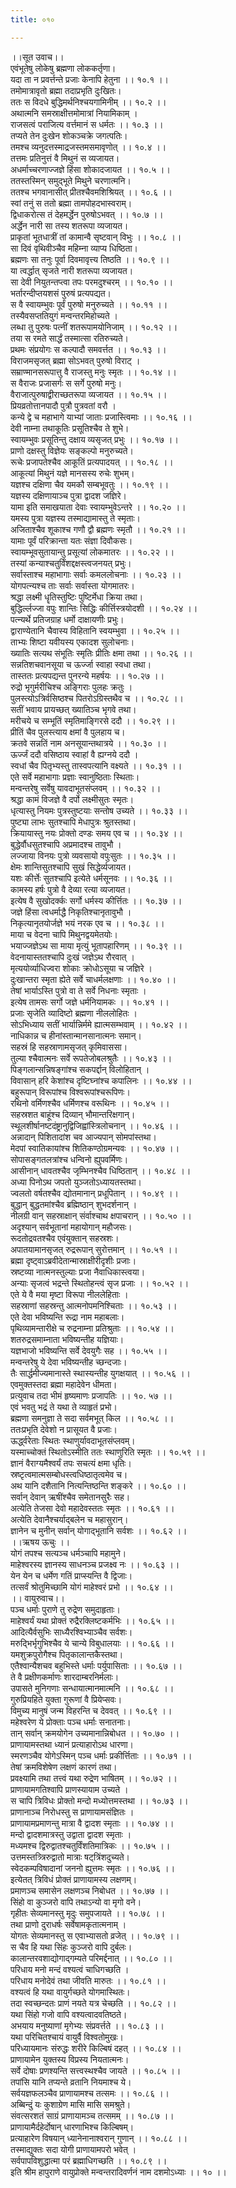 ```yaml
---
title: ०१०

---
```

।।सूत उवाच।।  
एवंभूतेषु लोकेषु ब्रह्मणा लोककर्तृणा।  
यदा ता न प्रवर्त्तन्ते प्रजाः केनापि हेतुना ।। १०.१ ।।  
तमोमात्रावृतो ब्रह्मा तदाप्रभृति दुःखितः।  
ततः स विदधे बुद्धिमर्थनिश्चयगामिनीम् ।। १०.२ ।।  
अथात्मनि समस्राक्षीत्तमोमात्रां नियामिकाम् ।  
राजसत्वं पराजित्य वर्त्तमानं स धर्मतः ।। १०.३ ।।  
तप्यते तेन दुःखेन शोकञ्चक्रे जगत्पतिः।  
तमश्च व्यनुदत्तस्माद्रजस्तमसमावृणोत् ।। १०.४ ।।  
तत्तमः प्रतिनुत्तं वै मिथुनं स व्यजायत।  
अधर्माच्चरणाज्जज्ञे हिंसा शोकादजायत ।। १०.५ ।।  
ततस्तस्मिन् समुद्भूते मिथुने चरणात्मनि।  
ततश्च भगवानासीत् प्रीतश्चैवमशिश्रियत् ।। १०.६ ।।  
स्वां तनुं स ततो ब्रह्मा तामपोहदभास्वराम्।  
द्विधाकरोत्स तं देहमर्द्धेन पुरुषोऽभवत् ।। १०.७ ।।  
अर्द्धेन नारी सा तस्य शतरूपा व्यजायत।  
प्राकृतां भूतधात्रीं तां कामान्वै सृष्टवान् विभुः ।। १०.८ ।।  
सा दिवं वृथिवीञ्चैव महिम्ना व्याप्य धिष्ठिता।  
ब्रह्मणः सा तनुः पूर्वा दिवमावृत्त्य तिष्ठति ।। १०.९ ।।  
या त्वर्द्धात् सृजते नारी शतरूपा व्यजायत।  
सा देवी नियुतन्तप्त्वा तपः परमदुश्चरम् ।। १०.१० ।।  
भर्तारन्दीप्तयशसं पुरुषं प्रत्यपद्यत।  
स वै स्वायम्भुवः पूर्वं पुरुषो मनुरुच्यते ।। १०.११ ।।  
तस्यैवसप्ततियुगं मन्वन्तरमिहोच्यते ।  
लब्धा तु पुरुषः पत्नीं शतरूपामयोनिजाम् ।। १०.१२ ।।  
तया स रमते सार्द्धं तस्मात्सा रतिरुच्यते।  
प्रथमः संप्रयोगः स कल्पादौ समवर्त्तत ।। १०.१३ ।।  
विराजमसृजत् ब्रह्मा सोऽभवत् पुरुषो विराट् ।  
सम्राण्मानसरूपात्तु वै राजस्तु मनुः स्मृतः ।। १०.१४ ।।  
स वैराजः प्रजासर्गः स सर्गे पुरुषो मनुः।  
वैराजात्पुरुषाद्वीराच्छतरूपा व्यजायत ।। १०.१५ ।।  
प्रियव्रतोत्तानपादौ पुत्रौ पुत्रवतां वरौ ।  
कन्ये द्वे च महाभागे याभ्यां जाताः प्रजास्त्विमाः ।। १०.१६ ।।  
देवी नाम्ना तथाकूतिः प्रसूतिश्चैव ते शुभे।  
स्वायम्भुवः प्रसूतिन्तु दक्षाय व्यसृजत् प्रभुः ।। १०.१७ ।।  
प्राणो दक्षस्तु विज्ञेयः सङ्कल्पो मनुरुच्यते।  
रूचेः प्रजापतेश्चैव आकूतिं प्रत्यपादयत् ।। १०.१८ ।।  
आकूत्यां मिथुनं यज्ञे मानसस्य रुचेः शुभम्।  
यज्ञश्च दक्षिणा चैव यमकौ सम्बभूवतुः ।। १०.१९ ।।  
यज्ञस्य दक्षिणायाञ्च पुत्रा द्वादश जज्ञिरे।  
यामा इति समाखयाता देवाः स्वायम्भुवेऽन्तरे ।। १०.२० ।।  
यमस्य पुत्रा यज्ञस्य तस्माद्यामास्तु ते स्मृताः।  
अजिताश्चैव शूकाश्च गणौ द्वौ ब्रह्मणः स्मृतौ ।। १०.२१ ।।  
यामाः पूर्वं परिक्रान्ता यतः संज्ञा दिवौकसः।  
स्वायम्भूवसुतायान्तु प्रसूत्यां लोकमातरः ।। १०.२२ ।।  
तस्यां कन्याश्चतुर्विंशद्दक्षस्त्वजनयत् प्रभुः।  
सर्वास्ताश्च महाभागाः सर्वाः कमललोचनाः ।। १०.२३ ।।  
योगपत्न्यश्च ताः सर्वाः सर्वास्ता योगमातरः।  
श्रद्धा लक्ष्मी धॄतिस्तुष्टिः पुष्टिर्मेधा क्रिया तथा।  
बुद्धिर्ल्लज्जा वपुः शान्तिः सिद्धिः कीर्त्तिस्त्रयोदशी ।। १०.२४ ।।  
पत्न्यर्थे प्रतिजग्राह धर्मो दाक्षायणीः प्रभुः।  
द्वाराण्येतानि चैवास्य विहितानि स्वयम्भुवा ।। १०.२५ ।।  
ताभ्यः शिष्टा यवीयस्य एकादश सुलोचनाः।  
ख्यातिः सत्यथ संभूतिः स्मृतिः प्रीतिः क्षमा तथा ।। १०.२६ ।।  
सन्नतिशचवानसूया च ऊर्ज्जा स्वाहा स्वधा तथा।  
तास्ततः प्रत्यपद्यन्त पुनरन्ये महर्षयः ।। १०.२७ ।।  
रुद्रो भृगुर्मरीचिश्च अङ्गिराः पुलहः क्रतुः ।  
पुलस्त्योऽत्रिर्वसिष्ठश्च पितरोऽग्रिस्तथैव च ।। १०.२८ ।।  
सतीं भवाय प्रायच्छत् ख्यातिञ्च भृगवे तथा।  
मरीचये च सम्भूतिं स्मृतिमाङ्गिरसे ददौ ।। १०.२९ ।।  
प्रीतिं चैव पुलस्त्याय क्षमां वै पुलहाय च।  
क्रतवे सन्नतिं नाम अनसूयान्तथात्रये ।। १०.३० ।।  
ऊर्ज्जं ददौ वसिष्ठाय स्वाहां वै ह्यग्नये ददौ ।  
स्वधां चैव पितृभ्यस्तु तास्वपत्यानि वक्ष्यते ।। १०.३१ ।।  
एते सर्वे महाभागाः प्रज्ञाः स्वानुष्ठिताः स्थिताः।  
मन्वन्तरेषु सर्वेषु यावदाभूतसंप्लवम् ।। १०.३२ ।।  
श्रद्धा कामं विजज्ञे वै दर्पो लक्ष्मीसुतः स्मृतः।  
धृत्यास्तु नियमः पुत्रस्तुष्टयाः सन्तोष उच्यते ।। १०.३३ ।।  
पुष्ट्या लाभः सुतश्चापि मेधापुत्रः श्रुतस्तथा।  
क्रियायास्तु नयः प्रोक्तो दण्डः समय एव च ।। १०.३४ ।।  
बुद्धेर्वौधसुतश्चापि अप्रमादश्च तावुभौ ।  
लज्जाया विनयः पुत्रो व्यवसायो वपुःसुतः ।। १०.३५ ।।  
क्षेमः शान्तिसुतश्चापि सुखं सिद्धेर्व्यजायत।  
यशः कीर्त्तेः सुतश्चापि इत्येते धर्मसूनवः ।। १०.३६ ।।  
कामस्य हर्षः पुत्रो वै देव्या रत्या व्यजायत।  
इत्येष वै सुखोदर्क्कः सर्गो धर्मस्य कीर्त्तितः ।। १०.३७ ।।  
जज्ञे हिंसा त्वधर्माद्धै निकृतिश्चानृतावुभौ ।  
निकृत्यानृतयोर्जज्ञे भयं नरक एव च ।। १०.३८ ।।  
माया च वेदना चापि मिथुनद्वयमेतयोः।  
भयाज्जज्ञेऽथ सा माया मृत्युं भूतापहारिणम् ।। १०.३९ ।।  
वेदनायास्ततश्चापि दुःखं जज्ञेऽथ रौरवात् ।  
मृत्ययोर्व्याधिज्वरा शोकाः क्रोधोऽसूया च जज्ञिरे ।  
दुःखान्तरा स्मृता ह्येते सर्वे चाधर्मलक्षणाः ।। १०.४० ।।  
तेषां भार्याऽस्ति पुत्रो वा ते सर्वे निधनाः स्मृताः ।  
इत्येष तामसः सर्गो जज्ञे धर्मनियामकः ।। १०.४१ ।।  
प्रजाः सृजेति व्यादिष्टो ब्रह्मणा नीललोहितः ।  
सोऽभिध्याय सतीं भार्यान्निर्ममे ह्यात्मसम्भवाम् ।। १०.४२ ।।  
नाधिकान्न च हीनांस्तान्मानसानात्मनः समान्।  
सहस्रं हि सहस्राणामसृजत् कृमिवाससा।  
तुल्या श्चैवात्मनः सर्वे रूपतेजोबलश्रुतैः ।। १०.४३ ।।  
पिङ्गलान्सन्निषङ्गांश्च सकपर्द्दान् विलोहितान् ।  
विवासान् हरि केशांश्च दृष्टिघ्नांश्च कपालिनः ।। १०.४४ ।।  
बहुरूपान् विरूपांश्च विश्वरूपांश्चरूपिणः।  
रथिनो वर्मिणश्चैव धर्मिणश्च वरूथिनः ।। १०.४५ ।।  
सहस्रशत बाहूंश्च दिव्यान् भौमान्तरिक्षगान्।  
स्थूलशीर्षानष्टदंष्ट्रानुद्विजिह्वांस्त्रिलोचनान् ।। १०.४६ ।।  
अन्नादान् पिशितादांश चव आज्यपान् सोमपांस्तथा।  
मेदपां स्वातिकायांश्च शितिकण्ठोग्रमन्यवः ।। १०.४७ ।।  
सोपासङ्गतलत्रांश्च धन्विनो ह्युपवर्मिणः।  
आसीनान् धावतश्चैव जृम्भिनश्चैव धिष्ठितान् ।। १०.४८ ।।  
अध्या पिनोऽथ जपतो युञ्जतोऽध्यायतस्तथा।  
ज्वलतो वर्षतश्चैव द्योतमानान् प्रधूपितान् ।। १०.४९ ।।  
बुद्धान् बुद्धतमांश्चैव ब्रह्मिष्ठान् शुभदर्शनान् ।  
नीलग्री वान् सहस्राक्षान् संर्वाश्चाथ क्षपाचरान् ।। १०.५० ।।  
अदृश्यान् सर्वभूतानां महायोगान् महौजसः।  
रूदतोद्रवतश्चैव एवंयुक्तान् सहस्रशः।  
अपातयामानसृजत् रुद्ररूपान् सुरोत्तमान् ।। १०.५१ ।।  
ब्रह्मा दृष्ट्वाऽब्रवीदेतान्मास्राक्षीरीदृशीः प्रजाः।  
स्रष्टव्या नात्मनस्तुल्याः प्रजा नैवाधिकास्त्वया।  
अन्याः सृजत्वं भद्रन्ते स्थितोहन्त्वं सृज प्रजाः ।। १०.५२ ।।  
एते ये वै मया मृष्टा विरूपा नीललेहिताः ।  
सहस्राणां सहस्रन्तु आत्मनोपमनिश्चिताः ।। १०.५३ ।।  
एते देवा भविष्यन्ति रूद्रा नाम महाबलाः।  
पृथिव्यामन्तारीक्षे च रुद्रनाम्ना प्रतिश्रुताः ।। १०.५४ ।।  
शतरुद्रसमाम्नाता भविष्यन्तीह यज्ञियाः।  
यज्ञभाजो भविष्यन्ति सर्वे देवयुगैः सह ।। १०.५५ ।।  
मन्वन्तरेषु ये देवा भविष्यन्तीह च्छन्दजाः।  
तैः सार्द्धमीज्यमानास्ते स्थास्यन्तीह युगक्षयात् ।। १०.५६ ।।  
एवमुक्तस्तदा ब्रह्मा महादेवेन धीमता।  
प्रत्युवाच तदा भीमं हृष्यमाणः प्रजापतिः ।। १०. ५७ ।।  
एवं भवतु भद्रं ते यथा ते व्याहृतं प्रभो।  
ब्रह्मणा समनुज्ञा ते सदा सर्वमभूत् किल ।। १०.५८ ।।  
ततःप्रभृति देवेशो न प्रासूयत वै प्रजाः।  
ऊर्द्ध्वरेताः स्थितः स्थाणुर्यावदाभूतसंप्लवम्।  
यस्माच्चोक्तं स्थितोऽस्मीति ततः स्थाणुरिति स्मृतः ।। १०.५९ ।।  
ज्ञानं वैराग्यमैश्वर्यं तपः सचत्यं क्षमा धृतिः।  
स्रष्टृत्वमात्मसम्बोधस्त्वधिष्ठातृत्वमेव च।  
अथ यानि दशैतानि नित्यन्तिष्ठन्ति शङ्करे ।। १०.६० ।।  
सर्वान् देवान् ऋषींश्चैव समेतानसुरैः सह।  
अत्येति तेजसा देवो महादेवस्ततः स्मृतः ।। १०.६१ ।।  
अत्येति देवानैश्चर्याद्बलेन च महासुरान्।  
ज्ञानेन च मुनीन् सर्वान् योगाद्भूतानि सर्वशः ।। १०.६२ ।।  
।।ऋषय ऊचुः ।।  
योगं तपश्च सत्यञ्च धर्मञ्चापि महामुने।  
माहेश्वरस्य ज्ञानस्य साधनञ्च प्रजक्ष्व नः ।। १०.६३ ।।  
येन येन च धर्मेण गतिं प्राप्स्यन्ति वै द्विजाः।  
तत्सर्वं श्रोतुमिच्छामि योगं माहेश्वरं प्रभो ।। १०.६४ ।।  
।। वायुरुवाच।।  
पञ्च धर्माः पुराणे तु रुद्रेण समुदाहृताः।  
माहेश्वर्यं यथा प्रोक्तं रुद्रैरक्लिष्टकर्मभिः ।। १०.६५ ।।  
आदित्यैर्वसुभिः साध्यैरश्विभ्याञ्चैव सर्वशः।  
मरुद्भिर्भृगुभिश्चैव ये चान्ये विबुधालयाः ।। १०.६६ ।।  
यमशुक्रपुरोगैश्च पितृकालान्तकैस्तथा।  
एतैश्वान्यैशचव बहुभिस्ते धर्माः पर्युपासिताः ।। १०.६७ ।।  
ते वै प्रक्षीणकर्माणः शारदाम्बरनिर्मलाः।  
उपासते मुनिगणाः सन्धायात्मानमात्मनि ।। १०.६८ ।।  
गुरुप्रियहिते युक्ता गुरूणां वै प्रियेप्सवः।  
विमुच्य मानुषं जन्म विहरन्ति च देववत् ।। १०.६९ ।।  
महेश्वरेण ये प्रोक्ताः पञ्च धर्माः सनातनाः।  
तान् सर्वान् क्रमयोगेन उच्यमानान्निबोधत ।। १०.७० ।।  
प्राणायामस्तथा ध्यानं प्रत्याहारोऽथ धारणा।  
स्मरणञ्चैव योगेऽस्मिन् पञ्च धर्माः प्रकीर्त्तिताः ।। १०.७१ ।।  
तेषां क्रमविशेषेण लक्षणं कारणं तथा।  
प्रवक्ष्यामि तथा तत्त्वं यथा रुद्रेण भाषितम् ।। १०.७२ ।।  
प्राणायामगतिश्वापि प्राणस्यायाम उच्यते ।  
स चापि त्रिविधः प्रोक्तो मन्दो मध्योत्तमस्तथा ।। १०.७३ ।।  
प्राणानाञ्च निरोधस्तु स प्राणायामसंज्ञितः ।  
प्राणायामप्रमाणन्तु मात्रा वै द्वादश स्मृताः ।। १०.७४ ।।  
मन्दो द्वादशमात्रस्तु उद्वाता द्वादश स्मृताः ।  
मध्यमश्च द्विरुद्वातश्चतुर्विंशतिमात्रिकः ।। १०.७५ ।।  
उत्तमस्तत्र्त्रिरुद्वातो मात्राः षट्‌त्रिंशदुच्यते।  
स्वेदकम्पविषादानां जननो ह्युत्तमः स्मृतः ।। १०.७६ ।।  
इत्येतत् त्रिविधं प्रोक्तं प्राणायामस्य लक्षणम्।  
प्रमाणञ्च समासेन लक्षणञ्च निबोधत ।। १०.७७ ।।  
सिंहो वा कुञ्जरो वापि तथाऽन्यो वा मृगो वने।  
गृहीतः सेव्यमानस्तु मृदुः समुपजायते ।। १०.७८ ।।  
तथा प्राणो दुराधर्षः सर्वेषामकृतात्मनाम् ।  
योगतः सेव्यमानस्तु स एवाभ्यासतो व्रजेत् ।। १०.७९ ।।  
स चैव हि यथा सिंहः कुञ्जरो वापि दुर्बलः।  
कालान्तरवशाद्योगाद्गम्यते परिमर्द्दनात् ।। १०.८० ।।  
परिधाय मनो मन्दं वश्यत्वं चाधिगच्छति ।  
परिधाय मनोदेवं तथा जीवति मारुतः ।। १०.८१ ।।  
वश्यत्वं हि यथा वायुर्गच्छते योगमास्थितः।  
तदा स्वच्छन्दतः प्राणं नयते यत्र चेच्छति ।। १०.८२ ।।  
यथा सिंहो गजो वापि वश्यत्वादवतिष्ठते।  
अभयाय मनुष्याणां मृगेभ्यः संप्रवर्त्तते ।। १०.८३ ।।  
यथा परिचितश्चायं वायुर्वै विश्वतोमुखः।  
परिध्यायमानः संरुद्धः शरीरे किल्बिषं दहत् ।। १०.८४ ।।  
प्राणायामेन युक्तस्य विप्रस्य नियतात्मनः।  
सर्वे दोषाः प्रणश्यन्ति सत्त्वस्थश्चैव जायते ।। १०.८५ ।।  
तपांसि यानि तप्यन्ते व्रतानि नियमाश्च ये।  
सर्वयज्ञफलञ्चैव प्राणायामश्च तत्समः ।। १०.८६ ।।  
अब्बिन्दुं यः कुशाग्रेण मासि मासि समश्रुते।  
संवत्सरशतं साग्रं प्राणायामञ्च तत्समम् ।। १०.८७ ।।  
प्राणायामैर्दहेर्दोषान् धारणाभिश्च किल्बिषम्।  
प्रत्याहारेण विषयान् ध्यानेनानाश्वरान् गुणान् ।। १०.८८ ।।  
तस्माद्युक्तः सदा योगी प्राणायामपरो भवेत् ।  
सर्वपापविशुद्धात्मा परं ब्रह्माधिगच्छति ।। १०.८९ ।।  
इति श्रीम हापुराणे वायुप्रोक्ते मन्वन्तरादिवर्णनं नाम दशमोऽध्याः ।। १० ।।